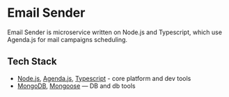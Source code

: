 # Email Sender

Email Sender is microservice written on Node.js and Typescript, which use Agenda.js for mail campaigns scheduling. 

## Tech Stack 

* [Node.js][node], [Agenda.js][agenda], [Typescript][typescript] - core platform and dev tools
* [MongoDB][mongodb], [Mongoose][mongoose] — DB and db tools

[typescript]: https://github.com/kriasoft/react-starter-kit
[node]: https://nodejs.org
[agenda]: https://github.com/agenda/agenda
[mongoose]: https://mongoosejs.com
[mongodb]: https://www.mongodb.com
